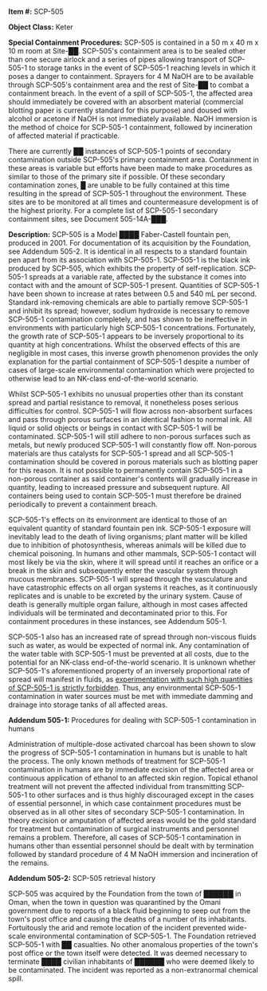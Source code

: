 **Item #:** SCP-505

**Object Class:** Keter

**Special Containment Procedures:** SCP-505 is contained in a 50 m x 40 m x 10 m room at Site-██. SCP-505's containment area is to be sealed other than one secure airlock and a series of pipes allowing transport of SCP-505-1 to storage tanks in the event of SCP-505-1 reaching levels in which it poses a danger to containment. Sprayers for 4 M NaOH are to be available through SCP-505's containment area and the rest of Site-██ to combat a containment breach. In the event of a spill of SCP-505-1, the affected area should immediately be covered with an absorbent material (commercial blotting paper is currently standard for this purpose) and doused with alcohol or acetone if NaOH is not immediately available. NaOH immersion is the method of choice for SCP-505-1 containment, followed by incineration of affected material if practicable.

There are currently ██ instances of SCP-505-1 points of secondary contamination outside SCP-505's primary containment area. Containment in these areas is variable but efforts have been made to make procedures as similar to those of the primary site if possible. Of these secondary contamination zones, █ are unable to be fully contained at this time resulting in the spread of SCP-505-1 throughout the environment. These sites are to be monitored at all times and countermeasure development is of the highest priority. For a complete list of SCP-505-1 secondary containment sites, see Document 505-14A-███.

**Description:** SCP-505 is a Model ████ Faber-Castell fountain pen, produced in 2001. For documentation of its acquisition by the Foundation, see Addendum 505-2. It is identical in all respects to a standard fountain pen apart from its association with SCP-505-1. SCP-505-1 is the black ink produced by SCP-505, which exhibits the property of self-replication. SCP-505-1 spreads at a variable rate, affected by the substance it comes into contact with and the amount of SCP-505-1 present. Quantities of SCP-505-1 have been shown to increase at rates between 0.5 and 540 mL per second. Standard ink-removing chemicals are able to partially remove SCP-505-1 and inhibit its spread; however, sodium hydroxide is necessary to remove SCP-505-1 contamination completely, and has shown to be ineffective in environments with particularly high SCP-505-1 concentrations. Fortunately, the growth rate of SCP-505-1 appears to be inversely proportional to its quantity at high concentrations. Whilst the observed effects of this are negligible in most cases, this inverse growth phenomenon provides the only explanation for the partial containment of SCP-505-1 despite a number of cases of large-scale environmental contamination which were projected to otherwise lead to an NK-class end-of-the-world scenario.

Whilst SCP-505-1 exhibits no unusual properties other than its constant spread and partial resistance to removal, it nonetheless poses serious difficulties for control. SCP-505-1 will flow across non-absorbent surfaces and pass through porous surfaces in an identical fashion to normal ink. All liquid or solid objects or beings in contact with SCP-505-1 will be contaminated. SCP-505-1 will still adhere to non-porous surfaces such as metals, but newly produced SCP-505-1 will constantly flow off. Non-porous materials are thus catalysts for SCP-505-1 spread and all SCP-505-1 contamination should be covered in porous materials such as blotting paper for this reason. It is not possible to permanently contain SCP-505-1 in a non-porous container as said container's contents will gradually increase in quantity, leading to increased pressure and subsequent rupture. All containers being used to contain SCP-505-1 must therefore be drained periodically to prevent a containment breach.

SCP-505-1's effects on its environment are identical to those of an equivalent quantity of standard fountain pen ink. SCP-505-1 exposure will inevitably lead to the death of living organisms; plant matter will be killed due to inhibition of photosynthesis, whereas animals will be killed due to chemical poisoning. In humans and other mammals, SCP-505-1 contact will most likely be via the skin, where it will spread until it reaches an orifice or a break in the skin and subsequently enter the vascular system through mucous membranes. SCP-505-1 will spread through the vasculature and have catastrophic effects on all organ systems it reaches, as it continuously replicates and is unable to be excreted by the urinary system. Cause of death is generally multiple organ failure, although in most cases affected individuals will be terminated and decontaminated prior to this. For containment procedures in these instances, see Addendum 505-1.

SCP-505-1 also has an increased rate of spread through non-viscous fluids such as water, as would be expected of normal ink. Any contamination of the water table with SCP-505-1 must be prevented at all costs, due to the potential for an NK-class end-of-the-world scenario. It is unknown whether SCP-505-1's aforementioned property of an inversely proportional rate of spread will manifest in fluids, as [experimentation with such high quantities of SCP-505-1 is strictly forbidden](/ganymede). Thus, any environmental SCP-505-1 contamination in water sources must be met with immediate damming and drainage into storage tanks of all affected areas.

**Addendum 505-1:** Procedures for dealing with SCP-505-1 contamination in humans

Administration of multiple-dose activated charcoal has been shown to slow the progress of SCP-505-1 contamination in humans but is unable to halt the process. The only known methods of treatment for SCP-505-1 contamination in humans are by immediate excision of the affected area or continuous application of ethanol to an affected skin region. Topical ethanol treatment will not prevent the affected individual from transmitting SCP-505-1 to other surfaces and is thus highly discouraged except in the cases of essential personnel, in which case containment procedures must be observed as in all other sites of secondary SCP-505-1 contamination. In theory excision or amputation of affected areas would be the gold standard for treatment but contamination of surgical instruments and personnel remains a problem. Therefore, all cases of SCP-505-1 contamination in humans other than essential personnel should be dealt with by termination followed by standard procedure of 4 M NaOH immersion and incineration of the remains.

**Addendum 505-2:** SCP-505 retrieval history

SCP-505 was acquired by the Foundation from the town of ██████ in Oman, when the town in question was quarantined by the Omani government due to reports of a black fluid beginning to seep out from the town's post office and causing the deaths of a number of its inhabitants. Fortuitously the arid and remote location of the incident prevented wide-scale environmental contamination of SCP-505-1. The Foundation retrieved SCP-505-1 with ██ casualties. No other anomalous properties of the town's post office or the town itself were detected. It was deemed necessary to terminate ████ civilian inhabitants of ██████ who were deemed likely to be contaminated. The incident was reported as a non-extranormal chemical spill.